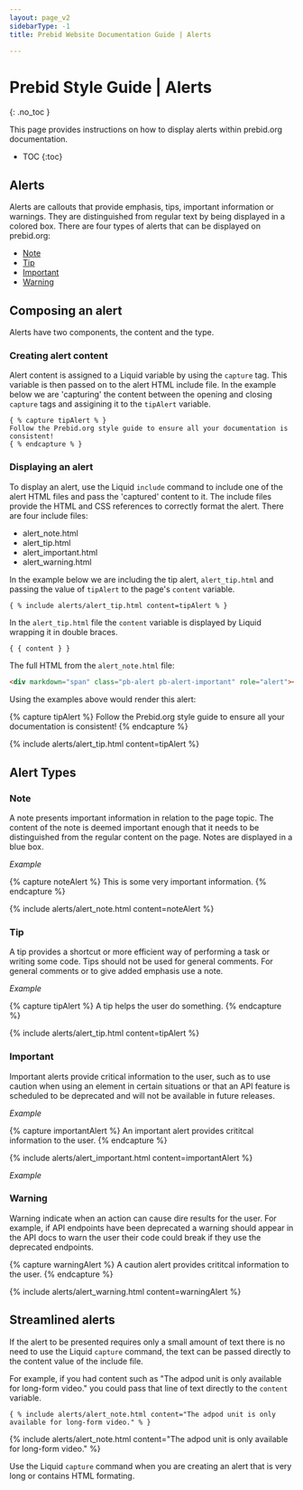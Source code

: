 ```yaml
---
layout: page_v2
sidebarType: -1
title: Prebid Website Documentation Guide | Alerts

---
```


# Prebid Style Guide | Alerts
{: .no_toc }

This page provides instructions on how to display alerts within prebid.org documentation. 

* TOC
{:toc}

## Alerts

Alerts are callouts that provide emphasis, tips, important information or warnings. They are distinguished from regular text by being displayed in a colored box. There are four types of alerts that can be displayed on prebid.org: 

- [Note](#note)
- [Tip](#tip)  
- [Important](#important)
- [Warning](#warning)

## Composing an alert

Alerts have two components, the content and the type. 

### Creating alert content
Alert content is assigned to a Liquid variable by using the `capture` tag. This variable is then passed on to the alert HTML include file. In the example below we are 'capturing' the content between the opening and closing `capture` tags and assigining it to the `tipAlert` variable. 

```
{ % capture tipAlert % }
Follow the Prebid.org style guide to ensure all your documentation is consistent!
{ % endcapture % }
```

### Displaying an alert

To display an alert, use the Liquid `include` command to include one of the alert HTML files and pass the 'captured' content to it. The include files provide the HTML and CSS references to correctly format the alert. There are four include files: 

- alert_note.html
- alert_tip.html
- alert_important.html
- alert_warning.html

In the example below we are including the tip alert, `alert_tip.html` and passing the value of `tipAlert` to the page's `content` variable. 

```
{ % include alerts/alert_tip.html content=tipAlert % }
```

In the `alert_tip.html` file the `content` variable is displayed by Liquid wrapping it in double braces. 

```html
{ { content } }
```
The full HTML from the `alert_note.html` file: 

```html
<div markdown="span" class="pb-alert pb-alert-important" role="alert"><i class="fa fa-exclamation-circle"></i> <b>Important:</b> {{include.content}}</div>
```

Using the examples above would render this alert: 

{% capture tipAlert %}
Follow the Prebid.org style guide to ensure all your documentation is consistent!
{% endcapture %}

{% include alerts/alert_tip.html content=tipAlert %}

## Alert Types

### Note

A note presents important information in relation to the page topic. The content of the note is deemed important enough that it needs to be distinguished from the regular content on the page. Notes are displayed in a blue box. 

*Example*

{% capture noteAlert %}
This is some very important information.
{% endcapture %}

{% include alerts/alert_note.html content=noteAlert %}

### Tip

A tip provides a shortcut or more efficient way of performing a task or writing some code. Tips should not be used for general comments. For general comments or to give added emphasis use a note. 

*Example*

{% capture tipAlert %}
A tip helps the user do something. 
{% endcapture %}

{% include alerts/alert_tip.html content=tipAlert %}

### Important

Important alerts provide critical information to the user, such as to use caution when using an element in certain situations or that an API feature is scheduled to be deprecated and will not be available in future releases. 

*Example*

{% capture importantAlert %}
An important alert provides crititcal information to the user. 
{% endcapture %}

{% include alerts/alert_important.html content=importantAlert %}

*Example*

### Warning

Warning indicate when an action can cause dire results for the user. For example, if API endpoints have been deprecated a warning should appear in the API docs to warn the user their code could break if they use the deprecated endpoints. 

{% capture warningAlert %}
A caution alert provides crititcal information to the user. 
{% endcapture %}

{% include alerts/alert_warning.html content=warningAlert %}

## Streamlined alerts

If the alert to be presented requires only a small amount of text there is no need to use the Liquid `capture` command, the text can be passed directly to the content value of the include file. 

For example, if you had content such as "The adpod unit is only available for long-form video." you could pass that line of text directly to the `content` variable. 
```
{ % include alerts/alert_note.html content="The adpod unit is only available for long-form video." % }
```
{% include alerts/alert_note.html content="The adpod unit is only available for long-form video." %}

Use the Liquid `capture` command when you are creating an alert that is very long or contains HTML formating. 


